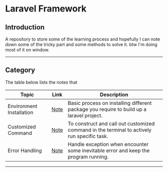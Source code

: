 # Laravel Framework

## Introduction
A repository to store some of the learning process and hopefully I can note down some of the tricky part and some methods to solve it.
btw I'm doing most of it on window.

___

## Category
The table below lists the notes that 

| Topic | Link | Description |
| --- | --- | --- |
| Environment Installation | [Note](https://github.com/ImK4Lok/learn_laravel/blob/main/Notes/env_setup.md) | Basic process on installing different package you require to build up a laravel project. |
| Customized Command | [Note](https://github.com/ImK4Lok/learn_laravel/blob/main/Notes/customCommand.md) | To construct and call out customized command in the terminal to actively run specific task. |
| Error Handling | [Note](https://github.com/ImK4Lok/learn_laravel/blob/main/Notes/error.md) | Handle exception when encounter some inevitable error and keep the program running. |

___
